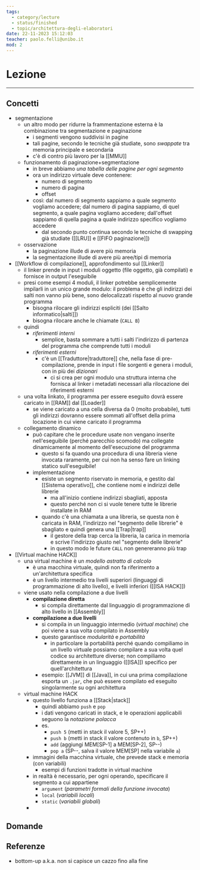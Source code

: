 ```yaml
---
tags:
  - category/lecture
  - status/finished
  - topic/architettura-degli-elaboratori
date: 22-11-2023 15:12:03
teacher: paolo.felli@unibo.it
mod: 2
---
```

# Lezione
---
## Concetti
- segmentazione
	- un altro modo per ridurre la frammentazione esterna è la combinazione tra segmentazione e paginazione
		- i segmenti vengono suddivisi in pagine
		- tali pagine, secondo le tecniche già studiate, sono _swappate_ tra memoria principale e secondaria
		- c'è di contro più lavoro per la [[MMU]]
	- funzionamento di paginazione+segmentazione
		- in breve abbiamo _una tabella delle pagine per ogni segmento_
		- ora un indirizzo virtuale deve contenere:
			- numero di segmento
			- numero di pagina
			- offset
		- così: dal numero di segmento sappiamo a quale segmento vogliamo accedere; dal numero di pagina sappiamo, di quel segmento, a quale pagina vogliamo accedere; dall'offset sappiamo di quella pagina a quale indirizzo specifico vogliamo accedere
			- dal secondo punto continua secondo le tecniche di swapping già studiate ([[LRU]] e [[FIFO paginazione]])
	- osservazione
		- la paginazione illude di avere più memoria
		- la segmentazione illude di avere più aree/tipi di memoria
- [[Workflow di compilazione]], approfondimento sul [[Linker]]
	- il linker prende in input i moduli oggetto (file oggetto, già compilati) e fornisce in output l'eseguibile
	- presi come esempi 4 moduli, il linker potrebbe semplicemente impilarli in un unico grande modulo: il problema è che gli indirizzi dei salti non vanno più bene, sono delocalizzati rispetto al nuovo grande programma
		- bisogna rilocare gli indirizzi espliciti (dei [[Salto informatico|salti]])
		- bisogna rilocare anche le chiamate (`CALL B`)
	- quindi
		- _riferimenti interni_
			- semplice, basta sommare a tutti i salti l'indirizzo di partenza del programma che comprende tutti i moduli
		- _riferimenti esterni_
			- c'è un [[Traduttore|traduttore]] che, nella fase di pre-compilazione, prende in input i file sorgenti e genera i moduli, con in più dei _dizionari_
				- ci si crea per ogni modulo una struttura interna che fornisca al linker i metadati necessari alla rilocazione dei riferimenti esterni
	- una volta linkato, il programma per essere eseguito dovrà essere caricato in [[RAM]] dal [[Loader]]
		- se viene caricato a una cella diversa da 0 (molto probabile), tutti gli indirizzi dovranno essere sommati all'offset della prima locazione in cui viene caricato il programma
	- collegamento dinamico
		- può capitare che le procedure usate non vengano inserite nell'eseguibile (perché parecchio scomodo) ma collegate dinamicamente al momento dell'esecuzione del programma
			- questo si fa quando una procedura di una libreria viene invocata raramente, per cui non ha senso fare un linking statico sull'eseguibile!
		- implementazione
			- esiste un segmento riservato in memoria, e gestito dal [[Sistema operativo]], che contiene nomi e indirizzi delle librerie
				- ma all'inizio contiene indirizzi sbagliati, apposta
				- questo perché non ci si vuole tenere tutte le librerie installate in RAM
			- quando c'è una chiamata a una libreria, se questa non è caricata in RAM, l'indirizzo nel "segmento delle librerie" è sbagliato e quindi genera una [[Trap|trap]]
				- il gestore della trap cerca la libreria, la carica in memoria e scrive l'indirizzo giusto nel "segmento delle librerie"
				- in questo modo le future `CALL` non genereranno più trap
- [[Virtual machine HACK]]
	- una virtual machine è un _modello astratto di calcolo_
		- è una macchina virtuale, quindi non fa riferimento a un'architettura specifica
		- è un livello intermedio tra livelli superiori (linguaggi di programmazione di alto livello), e livelli inferiori ([[ISA HACK]])
	- viene usato nella compilazione a due livelli
		- **compilazione diretta**
			- si compila direttamente dal linguaggio di programmazione di alto livello in [[Assembly]]
		- **compilazione a due livelli**
			- si compila in un linguaggio intermedio (_virtual machine_) che poi viene a sua volta compilato in Assembly
			- questo garantisce _modularità_ e _portabilità_
				- in particolare la portabilità perché quando compiliamo in un livello virtuale possiamo compilare a sua volta quel codice su architetture diverse; non compiliamo direttamente in un linguaggio ([[ISA]]) specifico per quell'architettura
			- esempio: [[JVM]] di [[Java]], in cui una prima compilazione esporta un `.jar`, che può essere compilato ed eseguito singolarmente su ogni architettura
	- virtual machine HACK
		- questo livello funziona a [[Stack|stack]]
			- quindi abbiamo `push` e `pop`
			- i dati vengono caricati in stack, e le operazioni applicabili seguono la _notazione polacca_
			- es.
				- `push 5` (metti in stack il valore 5, SP++)
				- `push b` (metti in stack il valore contenuto in `b`, SP++)
				- `add` (aggiungi MEM[SP-1] a MEM[SP-2], SP--)
				- `pop a` (SP--, salva il valore MEM[SP] nella variabile `a`)
		- immagini della macchina virtuale, che prevede stack e memoria (con variabili)
			- esempi di funzioni tradotte in virtual machine
		- in realtà è necessario, per ogni operando, specificare il segmento a cui appartiene
			- `argument` (_parametri formali della funzione invocata_)
			- `local` (_variabili locali_)
			- `static` (_variabili globali_)
		- 

## Domande

## Referenze
- bottom-up a.k.a. non si capisce un cazzo fino alla fine